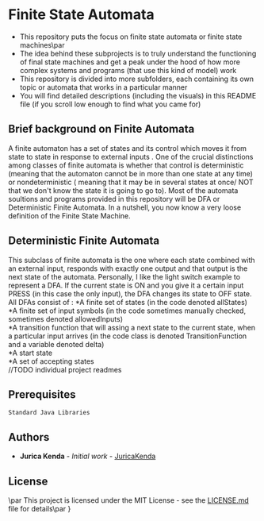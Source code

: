  # Finite State Automata

* This repository puts the focus on finite state automata or finite state machines\par
* The idea behind these subprojects is to truly understand the functioning of final state machines and get a peak under the hood of how more complex systems and programs (that use this kind of model) work
* This repository is divided into more subfolders, each containing its own topic or automata that works in a particular manner
* You will find detailed descriptions (including the visuals) in this README file (if you scroll low enough to find what you came for)
![]()
## Brief background on Finite Automata
A finite automaton has a set of states and its control which moves it from state to state in response to external inputs .  One of the crucial distinctions among classes of finite automata is whether that control is deterministic (meaning that the automaton cannot be in more than one state at any time)  or  nondeterministic ( meaning that it may be in several states at once/ NOT that we don't know the state it is going to go to). Most of the automata soultions and programs provided in this repository will be DFA or Deterministic Finite Automata.
In a nutshell, you now know a very loose definition of the Finite State Machine.
## Deterministic Finite Automata
This subclass of finite automata is the one where each state combined with an external input, responds with exactly one output and that output is the next state of the automata.
Personally, I like the light switch example to represent a DFA. If the current state is ON and you give it a certain input PRESS (in this case the only input), the DFA changes its state to OFF state. 
All DFAs consist of : 
*A finite set of states (in the code denoted allStates)  
*A finite set of input symbols (in the code sometimes manually checked, sometimes denoted allowedInputs)  
*A transition function that will assing a next state to the current state, when a particular input arrives (in the code class is denoted TransitionFunction and a variable denoted delta)  
*A start state   
*A set of accepting states   
//TODO individual project readmes  
## Prerequisites 

```
Standard Java Libraries
```

## Authors

* **Jurica Kenda** - *Initial work* - [JuricaKenda](https://github.com/juricaKenda)

## License
\par
This project is licensed under the MIT License - see the [LICENSE.md](LICENSE.md) file for details\par
}
